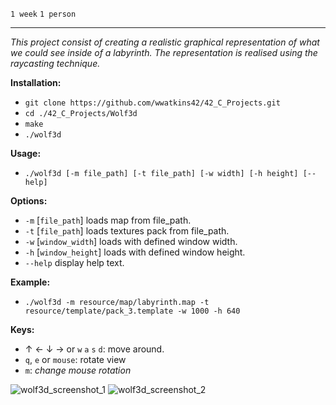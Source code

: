 `1 week`
`1 person`

---

_This project consist of creating a realistic graphical representation of what we could see inside of a labyrinth._
_The representation is realised using the raycasting technique._

__Installation:__

* `git clone https://github.com/wwatkins42/42_C_Projects.git`
* `cd ./42_C_Projects/Wolf3d`
* `make`
* `./wolf3d`

**Usage:**
* `./wolf3d [-m file_path] [-t file_path] [-w width] [-h height] [--help]`

**Options:**
* `-m` [`file_path`]      loads map from file_path.
* `-t` [`file_path`]      loads textures pack from file_path.
* `-w` [`window_width`] loads with defined window width.
* `-h` [`window_height`]  loads with defined window height.
* `--help`  display help text.

**Example:**
* `./wolf3d -m resource/map/labyrinth.map -t resource/template/pack_3.template -w 1000 -h 640`

**Keys:**
* &#8593; &#8592; &#8595; &#8594; or `w` `a` `s` `d`: move around.
* `q`, `e` or `mouse`: rotate view
* `m`: *change mouse rotation*

![wolf3d_screenshot_1](https://cdn.rawgit.com/wwatkins42/42_C_Projects/master/screenshots/screenshot_wolf3d_1.png "wolf3d")
![wolf3d_screenshot_2](https://cdn.rawgit.com/wwatkins42/42_C_Projects/master/screenshots/screenshot_wolf3d_2.png "wolf3d")
